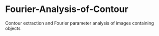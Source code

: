 # Fourier-Analysis-of-Contour
Contour extraction and Fourier parameter analysis of images containing objects
